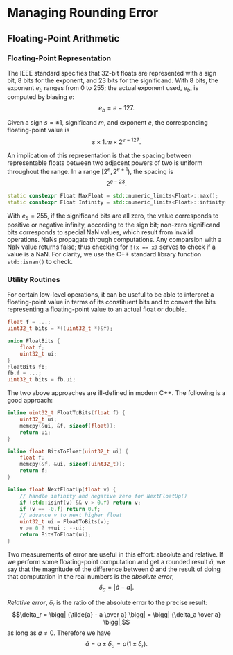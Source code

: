 # Managing Rounding Error

## Floating-Point Arithmetic

### Floating-Point Representation

The IEEE standard specifies that 32-bit floats are represented with a sign bit, 8 bits for the exponent, and 23 bits for
the significand. With 8 bits, the exponent $e_b$ ranges from 0 to 255; the actual exponent used, $e_b$, is computed by
biasing $e$: $$e_b = e - 127.$$

Given a sign $s = \pm 1$, significand $m$, and exponent $e$, the corresponding floating-point value is
$$s \times 1.m \times 2^{e-127}.$$

An implication of this representation is that the spacing between representable floats between two adjacent powers of
two is uniform throughout the range. In a range $[2^e, 2^{e+1})$, the spacing is $$2^{e-23}.$$


```c++
static constexpr Float MaxFloat = std::numeric_limits<Float>::max();
static constexpr Float Infinity = std::numeric_limits<Float>::infinity();
```

With $e_b=255$, if the significand bits are all zero, the value corresponds to positive or negative infinity, according
to the sign bit; non-zero significand bits corresponds to special NaN values, which result from invalid operations. NaNs
propagate through computations. Any comparsion with a NaN value returns false; thus checking for `!(x == x)` serves to
check if a value is a NaN. For clarity, we use the C++ standard library function `std::isnan()` to check.

### Utility Routines

For certain low-level operations, it can be useful to be able to interpret a floating-point value in terms of its
constituent bits and to convert the bits representing a floating-point value to an actual float or double.

```c++
float f = ...;
uint32_t bits = *((uint32_t *)&f);
```

```c++
union FloatBits {
    float f;
    uint32_t ui;
}
FloatBits fb;
fb.f = ...;
uint32_t bits = fb.ui;
```

The two above approaches are ill-defined in modern C++. The following is a good approach:

```c++
inline uint32_t FloatToBits(float f) {
    uint32_t ui;
    memcpy(&ui, &f, sizeof(float));
    return ui;
}

inline float BitsToFloat(uint32_t ui) {
    float f;
    memcpy(&f, &ui, sizeof(uint32_t));
    return f;
}

inline float NextFloatUp(float v) {
    // handle infinity and negative zero for NextFloatUp()
    if (std::isinf(v) && v > 0.f) return v;
    if (v == -0.f) return 0.f;
    // advance v to next higher float
    uint32_t ui = FloatToBits(v);
    v >= 0 ? ++ui : --ui;
    return BitsToFloat(ui);
}
```

Two measurements of error are useful in this effort: absolute and relative. If we perform some floating-point
computation and get a rounded result $\tilde{a}$, we say that the magnitude of the difference between $\tilde{a}$ and
the result of doing that computation in the real numbers is the _absolute error_, $$\delta_a = |\tilde{a} - a|.$$

_Relative error_, $\delta_r$ is the ratio of the absolute error to the precise result:
$$\delta_r = \bigg| {\tilde{a} - a \over a} \bigg| = \bigg| {\delta_a \over a} \bigg|,$$
as long as $a \ne 0$. Therefore we have
$$\tilde{a} = a \pm \delta_a = a(1 \pm \delta_r).$$

